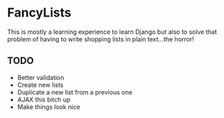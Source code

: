 FancyLists
==========

This is mostly a learning experience to learn Django but also to solve that problem of having to write shopping lists in plain text...the horror!

TODO
----

* Better validation
* Create new lists
* Duplicate a new list from a previous one
* AJAX this bitch up
* Make things look nice
